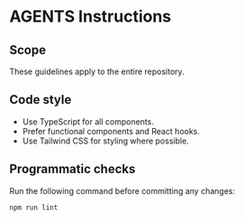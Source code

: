 # AGENTS Instructions

## Scope
These guidelines apply to the entire repository.

## Code style
- Use TypeScript for all components.
- Prefer functional components and React hooks.
- Use Tailwind CSS for styling where possible.

## Programmatic checks
Run the following command before committing any changes:

```bash
npm run lint
```
